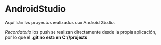 # AndroidStudio

Aquí irán los proyectos realizados con Android Studio. 

*Recordatorio*
los push se realizan directamente desde la propia aplicación, por lo que el **.git no está en C://projects**
